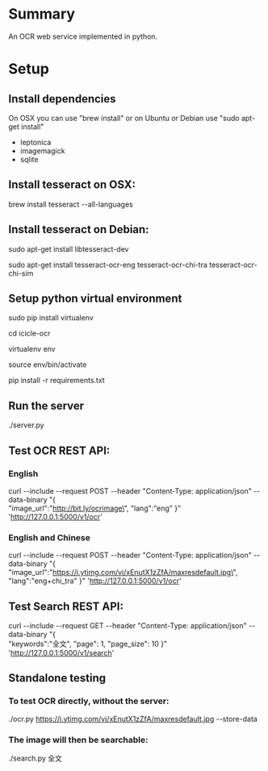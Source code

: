 # Summary

An OCR web service implemented in python.

# Setup

## Install dependencies 

On OSX you can use "brew install" or on Ubuntu or Debian use "sudo apt-get install" 

- leptonica
- imagemagick
- sqlite

## Install tesseract on OSX:

brew install tesseract --all-languages

## Install tesseract on Debian:

sudo apt-get install libtesseract-dev

sudo apt-get install tesseract-ocr-eng tesseract-ocr-chi-tra tesseract-ocr-chi-sim



## Setup python virtual environment

sudo pip install virtualenv

cd icicle-ocr
 	
virtualenv env

source env/bin/activate

pip install -r requirements.txt


## Run the server

./server.py


## Test OCR REST API:

### English
curl --include --request POST --header "Content-Type: application/json" --data-binary "{  
    \"image_url\":\"http://bit.ly/ocrimage\",
    \"lang\":\"eng\"
}" 'http://127.0.0.1:5000/v1/ocr'


### English and Chinese

curl --include --request POST --header "Content-Type: application/json" --data-binary "{  
    \"image_url\":\"https://i.ytimg.com/vi/xEnutX1zZfA/maxresdefault.jpg\",
    \"lang\":\"eng+chi_tra\"
}" 'http://127.0.0.1:5000/v1/ocr'


## Test Search REST API:

curl --include --request GET --header "Content-Type: application/json" --data-binary "{  
    \"keywords\":\"全文\",
    \"page\": 1,
    \"page_size\": 10
}" 'http://127.0.0.1:5000/v1/search'


## Standalone testing

### To test OCR directly, without the server:

./ocr.py https://i.ytimg.com/vi/xEnutX1zZfA/maxresdefault.jpg --store-data

### The image will then be searchable:

./search.py 全文